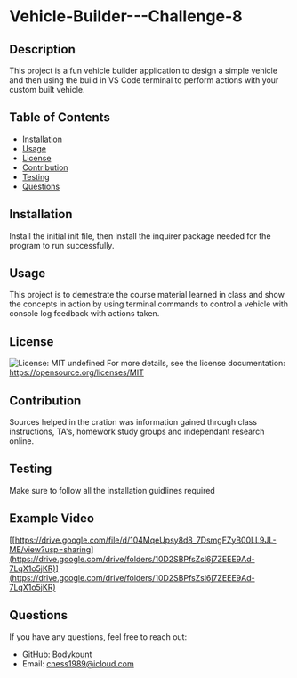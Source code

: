 # Vehicle-Builder---Challenge-8

 ## Description
  This project is a fun vehicle builder application to design a simple vehicle and then using the build in VS Code terminal to perform actions with your custom built vehicle. 
  
  ## Table of Contents
  - [Installation](#installation)
  - [Usage](#usage)
  - [License](#license)
  - [Contribution](#contribution)
  - [Testing](#testing)
  - [Questions](#questions)
  
  ## Installation
  
  Install the initial init file, then install the inquirer package needed for the program to run successfully.

  
  ## Usage
  This project is to demestrate the course material learned in class and show the concepts in action by using terminal commands to control a vehicle with console log feedback with actions taken.
  
  ## License
  ![License: MIT](https://img.shields.io/badge/License-MIT-yellow.svg)
  undefined
  For more details, see the license documentation: https://opensource.org/licenses/MIT
  
  ## Contribution
  Sources helped in the cration was information gained through class instructions, TA's, homework study groups and independant research online.
  
  ## Testing
  
  Make sure to follow all the installation guidlines required
  

  ## Example Video

  [[https://drive.google.com/file/d/104MqeUpsy8d8_7DsmgFZyB00LL9JL-ME/view?usp=sharing](https://drive.google.com/drive/folders/10D2SBPfsZsl6j7ZEEE9Ad-7LqX1o5jKR)](https://drive.google.com/drive/folders/10D2SBPfsZsl6j7ZEEE9Ad-7LqX1o5jKR)

  ## Questions
  If you have any questions, feel free to reach out:
  - GitHub: [Bodykount](https://github.com/Bodykount)
  - Email: [cness1989@icloud.com](mailto:cness1989@icloud.com)
  

